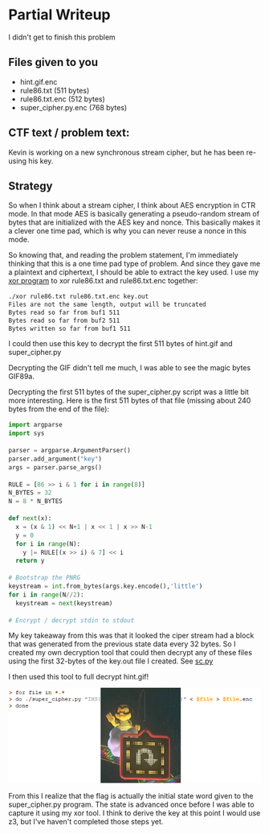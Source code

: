 # Partial Writeup 

I didn't get to finish this problem

## Files given to you

* hint.gif.enc
* rule86.txt (511 bytes)
* rule86.txt.enc (512 bytes)
* super_cipher.py.enc (768 bytes)

## CTF text / problem text:

Kevin is working on a new synchronous stream cipher, but he has been re-using his key.

## Strategy

So when I think about a stream cipher, I think about AES encryption in CTR mode.  In that mode AES
is basically generating a pseudo-random stream of bytes that are initialized with the AES key and
nonce.  This basically makes it a clever one time pad, which is why you can never reuse a nonce in
this mode.

So knowing that, and reading the problem statement, I'm immediately thinking that this is a
one time pad type of problem.  And since they gave me a plaintext and ciphertext, I should be able
to extract the key used.  I use my [xor program](../../utils/xorFiles) to xor rule86.txt and
rule86.txt.enc together:

    ./xor rule86.txt rule86.txt.enc key.out
    Files are not the same length, output will be truncated
    Bytes read so far from buf1 511
    Bytes read so far from buf2 511
    Bytes written so far from buf1 511

I could then use this key to decrypt the first 511 bytes of hint.gif and super_cipher.py

Decrypting the GIF didn't tell me much, I was able to see the magic bytes GIF89a.

Decrypting the first 511 bytes of the super_cipher.py script was a little bit more interesting.
Here is the first 511 bytes of that file (missing about 240 bytes from the end of the file):

```python
import argparse
import sys

parser = argparse.ArgumentParser()
parser.add_argument("key")
args = parser.parse_args()

RULE = [86 >> i & 1 for i in range(8)]
N_BYTES = 32
N = 8 * N_BYTES

def next(x):
  x = (x & 1) << N+1 | x << 1 | x >> N-1
  y = 0
  for i in range(N):
    y |= RULE[(x >> i) & 7] << i
  return y

# Bootstrap the PNRG
keystream = int.from_bytes(args.key.encode(),'little')
for i in range(N//2):
  keystream = next(keystream)

# Encrypt / decrypt stdin to stdout

```

My key takeaway from this was that it looked the ciper stream had a block that was generated from
the previous state data every 32 bytes.  So I created my own decryption tool that could then
decrypt any of these files using the first 32-bytes of the key.out file I created.  See [sc.py](sc.py)

I then used this tool to full decrypt hint.gif!

![hint.gif decrypted](hint.gif)

From this I realize that the flag is actually the initial state word given to the super_cipher.py
program.  The state is advanced once before I was able to capture it using my xor tool.  I think
to derive the key at this point I would use z3, but I've haven't completed those steps yet.

